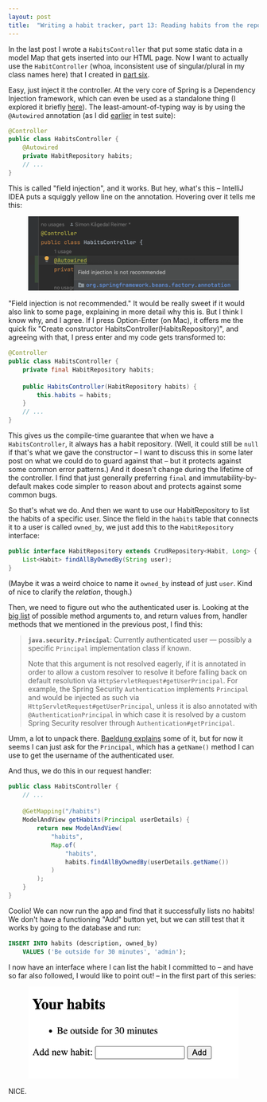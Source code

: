 ```yaml
---
layout: post
title:  "Writing a habit tracker, part 13: Reading habits from the repository"
---
```


In the last post I wrote a `HabitsController` that put some static data in a model Map that gets inserted into our HTML page. Now I want to actually use the `HabitController` (whoa, inconsistent use of singular/plural in my class names here) that I created in [part six](/2023/01/06/habit-tracker-records-and-other-improvements.html).

Easy, just inject it the controller. At the very core of Spring is a Dependency Injection framework, which can even be used as a standalone thing (I explored it briefly [here](https://blog.skagedal.tech/2021/03/15/micronaut-and-graalvm.html)).  The least-amount-of-typing way is by using the `@Autowired` annotation (as I did [earlier](https://blog.skagedal.tech/2023/01/05/habit-tracker-repository.html) in test suite):

```java
@Controller
public class HabitsController {
    @Autowired
    private HabitRepository habits;
    // ...
}
```

This is called "field injection", and it works. But hey, what's this – IntelliJ IDEA puts a squiggly yellow line on the annotation. Hovering over it tells me this:

<figure>
<img src="/images/habit-tracker/field-injection-not-recommended.png" alt="Screenshot of IntelliJ IDEA, saying that field injection with @Autowired is not recommended." />
</figure>

"Field injection is not recommended." It would be really sweet if it would also link to some page, explaining in more detail why this is. But I think I know why, and I agree. If I press Option-Enter (on Mac), it offers me the quick fix "Create constructor HabitsController(HabitsRepository)", and agreeing with that, I press enter and my code gets transformed to:

```java
@Controller
public class HabitsController {
    private final HabitRepository habits;

    public HabitsController(HabitRepository habits) {
        this.habits = habits;
    }
    // ...
}
```

This gives us the compile-time guarantee that when we have a `HabitsController`, it always has a habit repository. (Well, it could still be `null` if that's what we gave the constructor – I want to discuss this in some later post on what we could do to guard against that – but it protects against some common error patterns.) And it doesn't change during the lifetime of the controller. I find that just generally preferring `final` and immutability-by-default makes code simpler to reason about and protects against some common bugs. 

So that's what we do. And then we want to use our HabitRepository to list the habits of a specific user. Since the field in the `habits` table that connects it to a user is called `owned_by`, we just add this to the `HabitRepository` interface:

```java
public interface HabitRepository extends CrudRepository<Habit, Long> {
    List<Habit> findAllByOwnedBy(String user);
}
```

(Maybe it was a weird choice to name it `owned_by` instead of just `user`. Kind of nice to clarify the _relation_, though.)

Then, we need to figure out who the authenticated user is. Looking at the [big list](https://docs.spring.io/spring-framework/docs/current/reference/html/web.html#mvc-ann-methods) of possible method arguments to, and return values from, handler methods that we mentioned in the previous post, I find this:

> **`java.security.Principal`**:
> Currently authenticated user — possibly a specific `Principal` implementation class if known.
>
> Note that this argument is not resolved eagerly, if it is annotated in order to allow a custom resolver to resolve it before falling back on default resolution via `HttpServletRequest#getUserPrincipal`. For example, the Spring Security `Authentication` implements `Principal` and would be injected as such via `HttpServletRequest#getUserPrincipal`, unless it is also annotated with `@AuthenticationPrincipal` in which case it is resolved by a custom Spring Security resolver through `Authentication#getPrincipal`.

Umm, a lot to unpack there. [Baeldung explains](https://www.baeldung.com/get-user-in-spring-security) some of it, but for now it seems I can just ask for the `Principal`, which has a `getName()` method I can use to get the username of the authenticated user. 

And thus, we do this in our request handler:

```java
public class HabitsController {
    // ...
    
    @GetMapping("/habits")
    ModelAndView getHabits(Principal userDetails) {
        return new ModelAndView(
            "habits",
            Map.of(
                "habits",
                habits.findAllByOwnedBy(userDetails.getName())
            )
        );
    }
}
```

Coolio! We can now run the app and find that it successfully lists no habits! We don't have a functioning "Add" button yet, but we can still test that it works by going to the database and run:

```sql
INSERT INTO habits (description, owned_by) 
    VALUES ('Be outside for 30 minutes', 'admin');
```

I now have an interface where I can list the habit I committed to – and have so far also followed, I would like to point out! – in the first part of this series:


<figure>
<img src="/images/habit-tracker/your-habits-be-outside-for-30-minutes.png" alt="Screenshot of the hahabit habits page, listing my first habit." />
</figure>

NICE.
